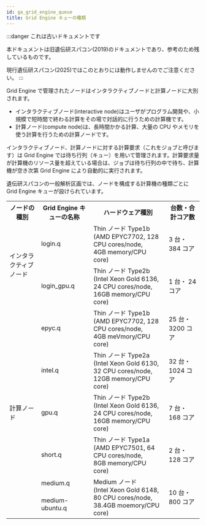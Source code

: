 ```yaml
---
id: ga_grid_engine_queue
title: Grid Engine キューの種類
---
```


:::danger これは古いドキュメントです

本ドキュメントは旧遺伝研スパコン(2019)のドキュメントであり、参考のため残しているものです。

現行遺伝研スパコン(2025)ではこのとおりには動作しませんのでご注意ください。
:::


Grid Engine で管理されたノードはインタラクティブノードと計算ノードに大別されます。

- インタラクティブノード(interactive node)はユーザがプログラム開発や、小規模で短時間で終わる計算をその場で対話的に行うための計算機です。
- 計算ノード(compute node)は、長時間かかる計算、大量の CPU やメモリを使う計算を行うための計算ノードです。

インタラクティブノード、計算ノードに対する計算要求（これをジョブと呼びます）は Grid Engine では待ち行列（キュー）を用いて管理されます。計算要求量が計算機のリソース量を超えている場合は、ジョブは待ち行列の中で待ち、計算機が空き次第 Grid Engine により自動的に実行されます。


遺伝研スパコンの一般解析区画では、ノードを構成する計算機の種類ごとに Grid Engine キューが設けられています。

<table>
<tr>
<th>ノードの種別</th>
<th>Grid Engine キューの名称</th>
<th>ハードウェア種別</th>
<th>台数・合計コア数</th>
</tr>
<tr>
<td rowspan="2">
インタラクティブノード
</td>
<td>
login.q
</td>
<td>
Thin ノード Type1b<br />
(AMD EPYC7702, 128 CPU cores/node,<br />
4GB memory/CPU core)
</td>
<td>
3 台・ 384 コア
</td>
</tr>
<tr>

<td>login_gpu.q</td>
<td>
Thin ノード Type2b <br />
(Intel Xeon Gold 6136, 24 CPU cores/node, <br />
16GB memory/CPU core)
</td>
<td>1 台・ 24 コア</td>
</tr>
<tr>
<td rowspan="6">計算ノード</td>
<td>epyc.q</td>
<td>
Thin ノード Type1b<br />
(AMD EPYC7702, 128 CPU cores/node, <br />
4GB meVmory/CPU core)
</td>
<td>25 台・ 3200 コア</td>

</tr>
<tr>
<td>intel.q</td>
<td>
Thin ノード Type2a <br />
(Intel Xeon Gold 6130, 32 CPU cores/node, <br />
12GB memory/CPU core)
</td>
<td>32 台・ 1024 コア</td>
</tr>
<tr>
<td>gpu.q</td>
<td>
Thin ノード Type2b <br />
(Intel Xeon Gold 6136, 24 CPU cores/node, <br />
16GB memory/CPU core)
</td>
<td>7 台・ 168 コア</td>
</tr>
<tr>
<td>short.q</td>
<td>
Thin ノード Type1a <br />
(AMD EPYC7501, 64 CPU cores/node,<br />
8GB memory/CPU core)
</td>
<td>2 台・ 128 コア</td>
</tr>
<tr>
<td>medium.q</td>
<td rowspan="2">
Medium ノード <br />
(Intel Xeon Gold 6148, 80 CPU cores/node, <br />
38.4GB moemory/CPU core)
</td>
<td rowspan="2">10 台・ 800 コア</td>
</tr>
<tr>
<td>medium-ubuntu.q</td>
</tr>

</table>


